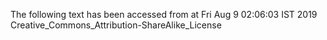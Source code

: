 The following text has been accessed from at Fri Aug 9 02:06:03 IST 2019
Creative_Commons_Attribution-ShareAlike_License
